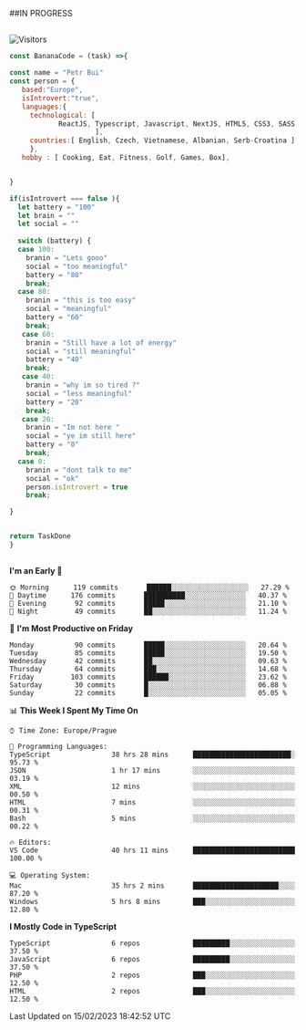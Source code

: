##IN PROGRESS
##
![Visitors](https://komarev.com/ghpvc/?username=petrbui&style=for-the-badge&label=Visitors+👀)
```Javascript
const BananaCode = (task) =>{

const name = "Petr Bui"
const person = {
   based:"Europe",
   isIntrovert:"true",
   languages:{
     technological: [ 
            ReactJS, Typescript, Javascript, NextJS, HTML5, CSS3, SASS, Redux, Node, Storybook, Styled-Component
                     ],
     countries:[ English, Czech, Vietnamese, Albanian, Serb-Croatina ]
     },
   hobby : [ Cooking, Eat, Fitness, Golf, Games, Box],


}

if(isIntrovert === false ){
  let battery = "100"
  let brain = ""
  let social = ""
  
  switch (battery) {
  case 100:
    branin = "Lets gooo"
    social = "too meaningful"
    battery = "80"
    break;
  case 80:
    branin = "this is too easy"
    social = "meaningful"
    battery = "60"
    break;
   case 60:
    branin = "Still have a lot of energy"
    social = "still meaningful"
    battery = "40"
    break;
   case 40:
    branin = "why im so tired ?"
    social = "less meaningful"
    battery = "20"
    break;
   case 20:
    branin = "Im not here "
    social = "ye im still here"
    battery = "0"
    break;
  case 0:
    branin = "dont talk to me"
    social = "ok"
    person.isIntrovert = true
    break;

}


return TaskDone
}
```



##
<!--
[![My GitHub stats](https://github-readme-stats.vercel.app/api?username=petrbui&theme=github_dark)](https://github.com/anuraghazra/github-readme-stats)

[![My wakatime stats](https://github-readme-stats.vercel.app/api/wakatime?username=petrbui&theme=github_dark)](https://github.com/anuraghazra/github-readme-stats)
-->
<!--START_SECTION:waka-->
**I'm an Early 🐤** 

```text
🌞 Morning      119 commits       ██████░░░░░░░░░░░░░░░░░░░   27.29 % 
🌆 Daytime      176 commits       ██████████░░░░░░░░░░░░░░░   40.37 % 
🌃 Evening       92 commits       █████░░░░░░░░░░░░░░░░░░░░   21.10 % 
🌙 Night         49 commits       ██░░░░░░░░░░░░░░░░░░░░░░░   11.24 % 

```
📅 **I'm Most Productive on Friday** 

```text
Monday          90 commits       █████░░░░░░░░░░░░░░░░░░░░   20.64 % 
Tuesday         85 commits       █████░░░░░░░░░░░░░░░░░░░░   19.50 % 
Wednesday       42 commits       ██░░░░░░░░░░░░░░░░░░░░░░░   09.63 % 
Thursday        64 commits       ███░░░░░░░░░░░░░░░░░░░░░░   14.68 % 
Friday         103 commits       ██████░░░░░░░░░░░░░░░░░░░   23.62 % 
Saturday        30 commits       █░░░░░░░░░░░░░░░░░░░░░░░░   06.88 % 
Sunday          22 commits       █░░░░░░░░░░░░░░░░░░░░░░░░   05.05 % 

```


📊 **This Week I Spent My Time On** 

```text
⌚︎ Time Zone: Europe/Prague

💬 Programming Languages: 
TypeScript               38 hrs 28 mins      ████████████████████████░   95.73 % 
JSON                     1 hr 17 mins        ░░░░░░░░░░░░░░░░░░░░░░░░░   03.19 % 
XML                      12 mins             ░░░░░░░░░░░░░░░░░░░░░░░░░   00.50 % 
HTML                     7 mins              ░░░░░░░░░░░░░░░░░░░░░░░░░   00.31 % 
Bash                     5 mins              ░░░░░░░░░░░░░░░░░░░░░░░░░   00.22 % 

🔥 Editors: 
VS Code                  40 hrs 11 mins      █████████████████████████   100.00 % 

💻 Operating System: 
Mac                      35 hrs 2 mins       █████████████████████░░░░   87.20 % 
Windows                  5 hrs 8 mins        ███░░░░░░░░░░░░░░░░░░░░░░   12.80 % 

```

**I Mostly Code in TypeScript** 

```text
TypeScript               6 repos             █████████░░░░░░░░░░░░░░░░   37.50 % 
JavaScript               6 repos             █████████░░░░░░░░░░░░░░░░   37.50 % 
PHP                      2 repos             ███░░░░░░░░░░░░░░░░░░░░░░   12.50 % 
HTML                     2 repos             ███░░░░░░░░░░░░░░░░░░░░░░   12.50 % 

```



 Last Updated on 15/02/2023 18:42:52 UTC
<!--END_SECTION:waka-->
